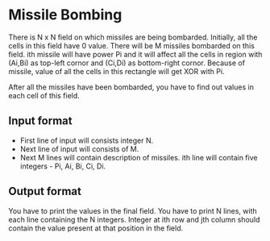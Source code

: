# Missile Bombing

There is N x N field on which missiles are being bombarded. Initially, all the cells in this field have 0 value. There will be M missiles bombarded on this field. ith missile will have power Pi and it will affect all the cells in region with (Ai,Bi) as top-left cornor and (Ci,Di) as bottom-right cornor. Because of missile, value of all the cells in this rectangle will get XOR with Pi.

After all the missiles have been bombarded, you have to find out values in each cell of this field.

## Input format

- First line of input will consists integer N.
- Next line of input will consists of M.
- Next M lines will contain description of missiles. ith line will contain five integers - Pi, Ai, Bi, Ci, Di.

## Output format

You have to print the values in the final field. You have to print N lines, with each line containing the N integers. Integer at ith row and jth column should contain the value present at that position in the field.
